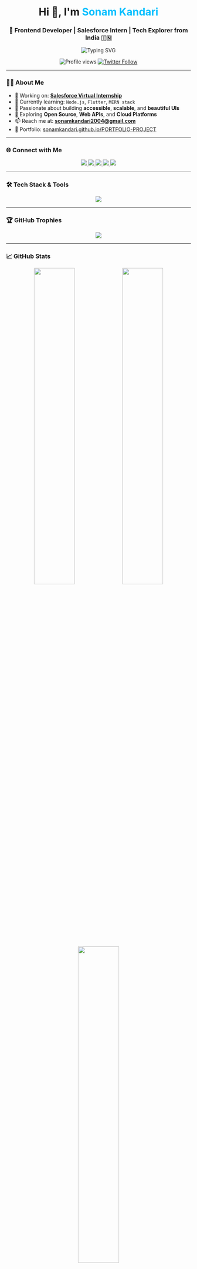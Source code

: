 <h1 align="center">Hi 👋, I'm <span style="color:#00bfff">Sonam Kandari</span></h1>
<h3 align="center">🚀 Frontend Developer | Salesforce Intern | Tech Explorer from India 🇮🇳</h3>

<p align="center">
  <img src="https://readme-typing-svg.demolab.com?font=Fira+Code&size=22&pause=1000&center=true&vCenter=true&width=435&lines=Frontend+Developer;React+%7C+Node+%7C+Flutter;Salesforce+Intern;Open+Source+Enthusiast;Tech+Learner+for+Life" alt="Typing SVG" />
</p>

<p align="center">
  <img src="https://komarev.com/ghpvc/?username=sonamkandari&label=Profile%20views&color=0e75b6&style=flat-square" alt="Profile views" />
  <a href="https://twitter.com/sonamkandari674" target="_blank">
    <img src="https://img.shields.io/twitter/follow/sonamkandari674?logo=twitter&style=flat-square" alt="Twitter Follow" />
  </a>
</p>

---

### 👩‍💻 About Me

- 🔭 Working on: **[Salesforce Virtual Internship](https://www.salesforce.com/trailblazer/qo0cuajr9gf5hhq5sb)**
- 🌱 Currently learning: `Node.js`, `Flutter`, `MERN stack`
- 🧠 Passionate about building **accessible**, **scalable**, and **beautiful UIs**
- 🧩 Exploring **Open Source**, **Web APIs**, and **Cloud Platforms**
- 📫 Reach me at: **sonamkandari2004@gmail.com**
- 💼 Portfolio: [sonamkandari.github.io/PORTFOLIO-PROJECT](https://sonamkandari.github.io/PORTFOLIO-PROJECT/)

---

### 🌐 Connect with Me

<p align="center">
  <a href="https://linkedin.com/in/sonamkandari" target="_blank">
    <img src="https://img.shields.io/badge/LinkedIn-%230077B5?style=for-the-badge&logo=linkedin&logoColor=white"/>
  </a>
  <a href="https://twitter.com/sonamkandari674" target="_blank">
    <img src="https://img.shields.io/badge/Twitter-%231DA1F2?style=for-the-badge&logo=twitter&logoColor=white"/>
  </a>
  <a href="https://instagram.com/sonamkandari04" target="_blank">
    <img src="https://img.shields.io/badge/Instagram-%23E4405F?style=for-the-badge&logo=instagram&logoColor=white"/>
  </a>
  <a href="https://leetcode.com/sonamkandari" target="_blank">
    <img src="https://img.shields.io/badge/LeetCode-%23FFA116?style=for-the-badge&logo=leetcode&logoColor=black"/>
  </a>
  <a href="https://auth.geeksforgeeks.org/user/sonamkandj1ny" target="_blank">
    <img src="https://img.shields.io/badge/GFG-%2300C853?style=for-the-badge&logo=geeksforgeeks&logoColor=white"/>
  </a>
</p>

---

### 🛠️ Tech Stack & Tools

<p align="center">
  <img src="https://skillicons.dev/icons?i=html,css,js,react,nodejs,flutter,mongodb,mysql,java,python,c,git,postman,linux" />
</p>

---

### 🏆 GitHub Trophies

<p align="center">
  <img src="https://github-profile-trophy.vercel.app/?username=sonamkandari&theme=gruvbox&row=2&column=4&no-frame=true&margin-w=10" />
</p>

---

### 📈 GitHub Stats

<p align="center">
  <img src="https://github-readme-stats.vercel.app/api?username=sonamkandari&show_icons=true&theme=tokyonight&rank_icon=github&hide_border=true&custom_title=Sonam's GitHub Stats" width="47%" />
  <img src="https://github-readme-streak-stats.herokuapp.com?user=sonamkandari&theme=tokyonight&hide_border=true" width="47%" />
</p>

<p align="center">
  <img src="https://github-readme-stats.vercel.app/api/top-langs/?username=sonamkandari&layout=compact&theme=tokyonight&hide_border=true" width="47%" />
</p>

---

### 🔥 Contribution Graph

<p align="center">
  <img src="https://github-readme-activity-graph.vercel.app/graph?username=sonamkandari&theme=react-dark&area=true&hide_border=true" />
</p>
